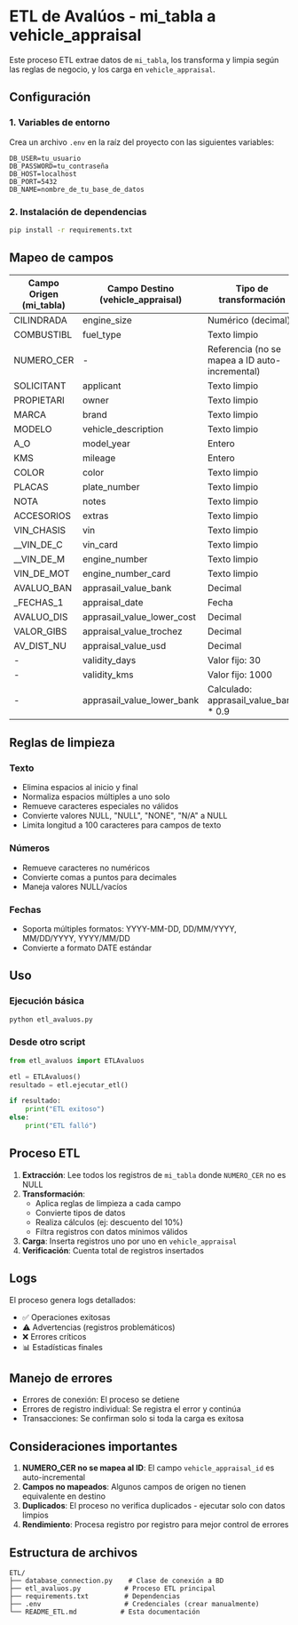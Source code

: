 # ETL de Avalúos - mi_tabla a vehicle_appraisal

Este proceso ETL extrae datos de `mi_tabla`, los transforma y limpia según las reglas de negocio, y los carga en `vehicle_appraisal`.

## Configuración

### 1. Variables de entorno
Crea un archivo `.env` en la raíz del proyecto con las siguientes variables:

```env
DB_USER=tu_usuario
DB_PASSWORD=tu_contraseña
DB_HOST=localhost
DB_PORT=5432
DB_NAME=nombre_de_tu_base_de_datos
```

### 2. Instalación de dependencias
```bash
pip install -r requirements.txt
```

## Mapeo de campos

| Campo Origen (mi_tabla) | Campo Destino (vehicle_appraisal) | Tipo de transformación |
|------------------------|-----------------------------------|----------------------|
| CILINDRADA | engine_size | Numérico (decimal) |
| COMBUSTIBL | fuel_type | Texto limpio |
| NUMERO_CER | - | Referencia (no se mapea a ID auto-incremental) |
| SOLICITANT | applicant | Texto limpio |
| PROPIETARI | owner | Texto limpio |
| MARCA | brand | Texto limpio |
| MODELO | vehicle_description | Texto limpio |
| A_O | model_year | Entero |
| KMS | mileage | Entero |
| COLOR | color | Texto limpio |
| PLACAS | plate_number | Texto limpio |
| NOTA | notes | Texto limpio |
| ACCESORIOS | extras | Texto limpio |
| VIN_CHASIS | vin | Texto limpio |
| __VIN_DE_C | vin_card | Texto limpio |
| __VIN_DE_M | engine_number | Texto limpio |
| VIN_DE_MOT | engine_number_card | Texto limpio |
| AVALUO_BAN | apprasail_value_bank | Decimal |
| _FECHAS_1 | appraisal_date | Fecha |
| AVALUO_DIS | apprasail_value_lower_cost | Decimal |
| VALOR_GIBS | appraisal_value_trochez | Decimal |
| AV_DIST_NU | appraisal_value_usd | Decimal |
| - | validity_days | Valor fijo: 30 |
| - | validity_kms | Valor fijo: 1000 |
| - | apprasail_value_lower_bank | Calculado: apprasail_value_bank * 0.9 |

## Reglas de limpieza

### Texto
- Elimina espacios al inicio y final
- Normaliza espacios múltiples a uno solo
- Remueve caracteres especiales no válidos
- Convierte valores NULL, "NULL", "NONE", "N/A" a NULL
- Limita longitud a 100 caracteres para campos de texto

### Números
- Remueve caracteres no numéricos
- Convierte comas a puntos para decimales
- Maneja valores NULL/vacíos

### Fechas
- Soporta múltiples formatos: YYYY-MM-DD, DD/MM/YYYY, MM/DD/YYYY, YYYY/MM/DD
- Convierte a formato DATE estándar

## Uso

### Ejecución básica
```bash
python etl_avaluos.py
```

### Desde otro script
```python
from etl_avaluos import ETLAvaluos

etl = ETLAvaluos()
resultado = etl.ejecutar_etl()

if resultado:
    print("ETL exitoso")
else:
    print("ETL falló")
```

## Proceso ETL

1. **Extracción**: Lee todos los registros de `mi_tabla` donde `NUMERO_CER` no es NULL
2. **Transformación**: 
   - Aplica reglas de limpieza a cada campo
   - Convierte tipos de datos
   - Realiza cálculos (ej: descuento del 10%)
   - Filtra registros con datos mínimos válidos
3. **Carga**: Inserta registros uno por uno en `vehicle_appraisal`
4. **Verificación**: Cuenta total de registros insertados

## Logs

El proceso genera logs detallados:
- ✅ Operaciones exitosas
- ⚠️ Advertencias (registros problemáticos)
- ❌ Errores críticos
- 📊 Estadísticas finales

## Manejo de errores

- Errores de conexión: El proceso se detiene
- Errores de registro individual: Se registra el error y continúa
- Transacciones: Se confirman solo si toda la carga es exitosa

## Consideraciones importantes

1. **NUMERO_CER no se mapea al ID**: El campo `vehicle_appraisal_id` es auto-incremental
2. **Campos no mapeados**: Algunos campos de origen no tienen equivalente en destino
3. **Duplicados**: El proceso no verifica duplicados - ejecutar solo con datos limpios
4. **Rendimiento**: Procesa registro por registro para mejor control de errores

## Estructura de archivos

```
ETL/
├── database_connection.py    # Clase de conexión a BD
├── etl_avaluos.py           # Proceso ETL principal
├── requirements.txt         # Dependencias
├── .env                     # Credenciales (crear manualmente)
└── README_ETL.md           # Esta documentación
``` 